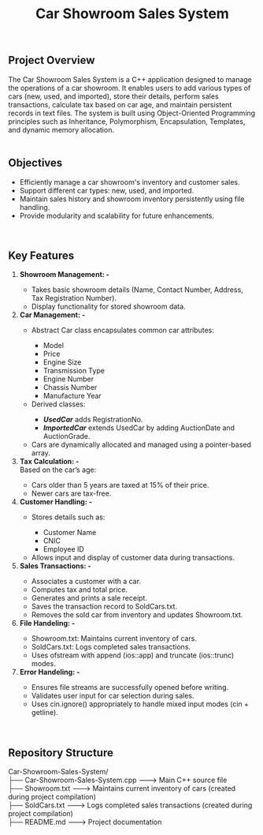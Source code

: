 <h1 align="center">Car Showroom Sales System</h1>
<br>
<h2>Project Overview</h2>
The Car Showroom Sales System is a C++ application designed to manage the operations of a car showroom. It enables users to add various types of cars (new, used, and imported), store their details, perform sales transactions, calculate tax based on car age, and maintain persistent records in text files. The system is built using Object-Oriented Programming principles such as Inheritance, Polymorphism, Encapsulation, Templates, and dynamic memory allocation.
<br><br>
<h2>Objectives</h2>
<ul>
  <li>Efficiently manage a car showroom's inventory and customer sales.</li>
  <li>Support different car types: new, used, and imported.</li>
  <li>Maintain sales history and showroom inventory persistently using file handling.</li>
  <li>Provide modularity and scalability for future enhancements.</li>
</ul>
<br>
<h2>Key Features</h2>
<ol>
  <li><b> Showroom Management: -</b></li>
    <ul>
      <li>Takes basic showroom details (Name, Contact Number, Address, Tax Registration Number).</li>
      <li>Display functionality for stored showroom data.</li>
    </ul>
  <li><b>Car Management: -</b></li>
    <ul>
      <li>Abstract Car class encapsulates common car attributes:</li>
        <ul>
          <li>Model</li>
          <li>Price</li>
          <li>Engine Size</li>
          <li>Transmission Type</li>
          <li>Engine Number</li>
          <li>Chassis Number</li>
          <li>Manufacture Year</li>
        </ul>
      <li>Derived classes:</li>
        <ul>
          <li><b><i>UsedCar</i></b> adds RegistrationNo.</li>
          <li><b><i>ImportedCar</i></b> extends UsedCar by adding AuctionDate and AuctionGrade.</li>
        </ul>
      <li>Cars are dynamically allocated and managed using a pointer-based array.</li>
    </ul>
  <li><b>Tax Calculation: -</b></li>
    Based on the car’s age:
      <ul>
        <li>Cars older than 5 years are taxed at 15% of their price.</li>
        <li>Newer cars are tax-free.</li>
      </ul>
  <li><b>Customer Handling: -</b></li>
    <ul>
      <li>Stores details such as:</li>
        <ul>
          <li>Customer Name</li>
          <li>CNIC</li>
          <li>Employee ID</li>
        </ul>
      <li>Allows input and display of customer data during transactions.</li>
    </ul>
  <li><b>Sales Transactions: -</b></li>
    <ul>
      <li>Associates a customer with a car.</li>
      <li>Computes tax and total price.</li>
      <li>Generates and prints a sale receipt.</li>
      <li>Saves the transaction record to SoldCars.txt.</li>
      <li>Removes the sold car from inventory and updates Showroom.txt.</li>
    </ul>
  <li><b>File Handeling: -</b></li>
    <ul>
      <li>Showroom.txt: Maintains current inventory of cars.</li>
      <li>SoldCars.txt: Logs completed sales transactions.</li>
      <li>Uses ofstream with append (ios::app) and truncate (ios::trunc) modes.</li>
    </ul>
  <li><b>Error Handeling: -</b></li>
    <ul>
      <li>Ensures file streams are successfully opened before writing.</li>
      <li>Validates user input for car selection during sales.</li>
      <li>Uses cin.ignore() appropriately to handle mixed input modes (cin + getline).</li>
    </ul>
</ol>
<br>
<h2>Repository Structure</h2>
Car-Showroom-Sales-System/
<br>
├── Car-Showroom-Sales-System.cpp ---> Main C++ source file
<br>
├── Showroom.txt ---> Maintains current inventory of cars (created during project compilation)
<br>
├── SoldCars.txt ---> Logs completed sales transactions (created during project compilation)
<br>
├── README.md ---> Project documentation
